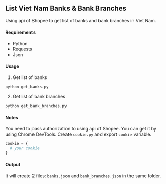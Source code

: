 ## List Viet Nam Banks & Bank Branches

Using api of Shopee to get list of banks and bank branches in Viet Nam.

#### Requirements
- Python
- Requests
- Json


#### Usage
1. Get list of banks

```python
python get_banks.py
```

2. Get list of bank branches

```python
python get_bank_branches.py
```

#### Notes
You need to pass authorization to using api of Shopee. You can get it by using Chrome DevTools.
Create `cookie.py` and export `cookie` variable.

```python
cookie = {
  # your cookie
}
```

#### Output
It will create 2 files: `banks.json` and `bank_branches.json` in the same folder.



